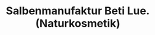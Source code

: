 ---
title: "Salbenmanufaktur Beti Lue. (Naturkosmetik)"
url: /leipzig/salbenmanufaktur-beti-lue-naturkosmetik/
shop: Kosmetik
---
